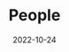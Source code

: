 ---
title: People
date: 2022-10-24

type: landing

sections:
  - block: people
    content:
      title: Meet the Team
      # Choose which groups/teams of users to display.
      #   Edit `user_groups` in each user's profile to add them to one or more of these groups.
      user_groups:
          - Principal Investigator
          - Postdocs
          - Graduate Students


      sort_by: Params.first_name
      sort_ascending: true
    design:
      show_interests: false
      show_role: true
      show_social: true
---